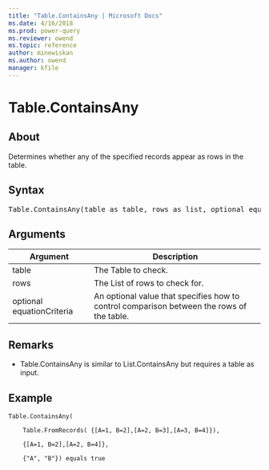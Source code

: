 ```yaml
---
title: "Table.ContainsAny | Microsoft Docs"
ms.date: 4/16/2018
ms.prod: power-query
ms.reviewer: owend
ms.topic: reference
author: minewiskan
ms.author: owend
manager: kfile
---
```

# Table.ContainsAny

  
## About  
Determines whether any of the specified records appear as rows in the table.  
  
## Syntax

<pre>
Table.ContainsAny(table as table, rows as list, optional equationCriteria as any) as logical  
</pre>
  
## Arguments  
  
|Argument|Description|  
|------------|---------------|  
|table|The Table to check.|  
|rows|The List of rows to check for.|  
|optional equationCriteria|An optional value that specifies how to control comparison between the rows of the table.|  
  
## <a name="__toc360789673"></a>Remarks  
  
-   Table.ContainsAny is similar to List.ContainsAny but requires a table as input.  
  
## <a name="__goback"></a>Example  
  
```powerquery-m
Table.ContainsAny(  
  
    Table.FromRecords( {[A=1, B=2],[A=2, B=3],[A=3, B=4]}),  
  
    {[A=1, B=2],[A=2, B=4]},  
  
    {"A", "B"}) equals true  
```  
